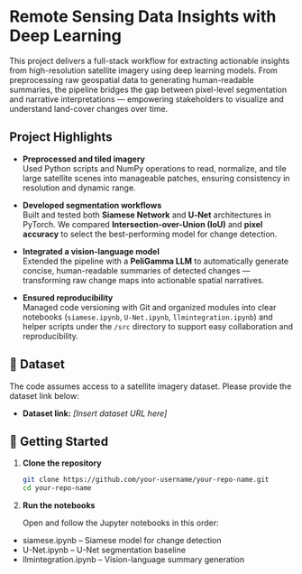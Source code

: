 # Remote Sensing Data Insights with Deep Learning

This project delivers a full-stack workflow for extracting actionable insights from high-resolution satellite imagery using deep learning models. From preprocessing raw geospatial data to generating human-readable summaries, the pipeline bridges the gap between pixel-level segmentation and narrative interpretations — empowering stakeholders to visualize and understand land-cover changes over time.

## Project Highlights

- **Preprocessed and tiled imagery**  
  Used Python scripts and NumPy operations to read, normalize, and tile large satellite scenes into manageable patches, ensuring consistency in resolution and dynamic range.

- **Developed segmentation workflows**  
  Built and tested both **Siamese Network** and **U‑Net** architectures in PyTorch. We compared **Intersection-over-Union (IoU)** and **pixel accuracy** to select the best-performing model for change detection.

- **Integrated a vision-language model**  
  Extended the pipeline with a **PeliGamma LLM** to automatically generate concise, human-readable summaries of detected changes — transforming raw change maps into actionable spatial narratives.

- **Ensured reproducibility**  
  Managed code versioning with Git and organized modules into clear notebooks (`siamese.ipynb`, `U-Net.ipynb`, `llmintegration.ipynb`) and helper scripts under the `/src` directory to support easy collaboration and reproducibility.

## 📂 Dataset

The code assumes access to a satellite imagery dataset. Please provide the dataset link below:

- **Dataset link:** *[Insert dataset URL here]*

## 🚀 Getting Started

1. **Clone the repository**

   ```bash
   git clone https://github.com/your-username/your-repo-name.git
   cd your-repo-name
   ```
2. **Run the notebooks**

   Open and follow the Jupyter notebooks in this order:
  - siamese.ipynb – Siamese model for change detection
  - U-Net.ipynb – U-Net segmentation baseline
  - llmintegration.ipynb – Vision-language summary generation
